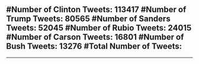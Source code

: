 #Number of Clinton Tweets: 113417
#Number of Trump Tweets: 80565
#Number of Sanders Tweets: 52045
#Number of Rubio Tweets: 24015
#Number of Carson Tweets: 16801
#Number of Bush Tweets: 13276
#Total Number of Tweets:  
---
---

